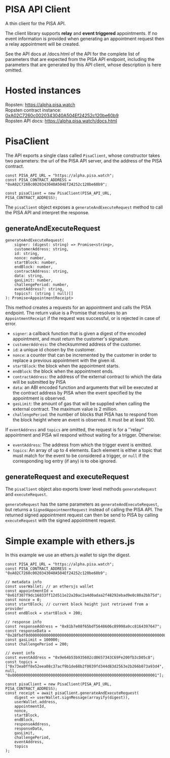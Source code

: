 # PISA API Client

A thin client for the PISA API.

The client library supports **relay** and **event triggered** appointments. If no event information is provided when generating an appointment request then a relay appointment will be created.

See the API docs at /docs.html of the API for the complete list of parameters that are expected from the PISA API endpoint, including the parameters that are generated by this API client, whose description is here omitted.

# Hosted instances

Ropsten: https://alpha.pisa.watch \
Ropsten contract instance: [0xA02C7260c0020343040A504Ef24252c120be60b9](https://ropsten.etherscan.io/address/0xA02C7260c0020343040A504Ef24252c120be60b9)\
Ropsten API docs: https://alpha.pisa.watch/docs.html

# PisaClient

The API exports a single class called `PisaClient`, whose constructor takes two parameters: the url of the PISA API server, and the address of the PISA contract.
```
const PISA_API_URL = "https://alpha.pisa.watch";
const PISA_CONTRACT_ADDRESS = "0xA02C7260c0020343040A504Ef24252c120be60b9";

const pisaClient = new PisaClient(PISA_API_URL, PISA_CONTRACT_ADDRESS);
```

The `pisaClient` object exposes a `generateAndExecuteRequest` method to call the PISA API and interpret the response.

## generateAndExecuteRequest

```
generateAndExecuteRequest(
    signer: (digest: string) => Promise<string>,
    customerAddress: string,
    id: string,
    nonce: number,
    startBlock: number,
    endBlock: number,
    contractAddress: string,
    data: string,
    gasLimit: number,
    challengePeriod: number,
    eventAddress?: string,
    topics?: (string | null)[]
): Promise<AppointmentReceipt>
```

This method creates a requests for an appointment and calls the PISA endpoint. The return value is a Promise that resolves to an `AppointmentReceipt` if the request was successful, or is rejected in case of error.



- `signer`: a callback function that is given a digest of the encoded appointment, and must return the customer's signature.
- `customerAddress`: the checksummed address of the customer.
- `id`: a unique id chosen by the customer.
- `nonce`: a counter that can be incremented by the customer in order to replace a previous appointment with the given id.
- `startBlock`: the block when the appointment starts.
- `endBlock`: the block when the appointment ends.
- `contractAddress`: the address of the external contract to which the data will be submitted by PISA
- `data`: an ABI encoded function and arguments that will be executed at the contract address by PISA when the event specified by the appointment is observed.
- `gasLimit`: the amount of gas that will be supplied when calling the external contract. The maximum value is 2 million.
- `challengePeriod`: the number of blocks that PISA has to respond from the block height where an event is observed. It must be at least 100.

If `eventAddress` and `topics` are omitted, the request is for a ''relay'' appointment and PISA wil respond without waiting for a trigger. Otherwise:

- `eventAddress`: The address from which the trigger event is emitted.
- `topics`: An array of up to 4 elements. Each element is either a topic that must match for the event to be considered a trigger, or `null` if the corresponding log entry (if any) is to obe ignored.

## generateRequest and executeRequest

The `pisaClient` object also exports lower level methods `generateRequest` and `executeRequest`.

`generateRequest` has the same parameters as `generateAndExecuteRequest`, but returns a `SignedAppointmentRequest` instead of calling the PISA API. The returned signed appointment request can then be send to PISA by calling `executeRequest` with the signed appointment request.

# Simple example with ethers.js

In this example we use an ethers.js wallet to sign the digest.

```
const PISA_API_URL = "https://alpha.pisa.watch";
const PISA_CONTRACT_ADDRESS = "0xA02C7260c0020343040A504Ef24252c120be60b9";

// metadata info
const userWallet; // an ethersjs wallet
const appointmentId = "0x61f307f9dc16833ff12d511e22a20ac2a4d0adaa2f48292ebad9e0c80a2bb75d";
const nonce = 0;
const startBlock; // current block height just retrieved from a provider
const endBlock = startBlock + 200;

// response info
const responseAddress = "0x81b7e08f65bdf5648606c89998a9cc8164397647";
const responseData = "0x28fbdf0d000000000000000000000000000000000000000000000000000000000000004000000000000000000000000000";
const gasLimit = 100000;
const challengePeriod = 200;

// event info
const eventAddress = "0x9e64b53b935602cd0657343C69Fe200fb3cD05c8";
const topics = ["0x73ea0ff8e52eea08c37acf9b1de68b2f0039fd344d83d2563e2b266b073a93d4", null, "0x0000000000000000000000000000000000000000000000000000000000000001"];

const pisaClient = new PisaClient(PISA_API_URL, PISA_CONTRACT_ADDRESS);
const receipt = await pisaClient.generateAndExecuteRequest(
    digest => userWallet.signMessage(arrayify(digest)),
    userWallet.address,
    appointmentId,
    nonce,
    startBlock,
    endBlock,
    responseAddress,
    responseData,
    gasLimit,
    challengePeriod,
    eventAddress,
    topics
);
```
